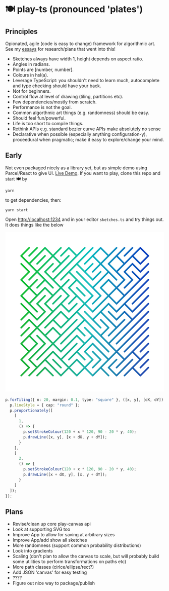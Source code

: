 # 🍽️ play-ts (pronounced 'plates')

## Principles

Opionated, agile (code is easy to change) framework for algorithmic art. See my [essays](https://www.amimetic.co.uk/art/) for research/plans that went into this!

- Sketches always have width 1, height depends on aspect ratio.
- Angles in radians.
- Points are [number, number].
- Colours in hsl(a).
- Leverage TypeScript: you shouldn't need to learn much, autocomplete and type checking should have your back.
- Not for beginners.
- Control flow at level of drawing (tiling, partitions etc).
- Few dependencies/mostly from scratch.
- Performance is not the goal.
- Common algorthmic art things (e.g. randomness) should be easy.
- Should feel fun/powerful.
- Life is too short to compile things.
- Rethink APIs e.g. standard bezier curve APIs make absolutely no sense
- Declarative when possible (especially anything configuration-y), proceedural when pragmatic; make it easy to explore/change your mind.

## Early

Not even packaged nicely as a library yet, but as simple demo using Parcel/React to give UI. [Live Demo](https://focused-agnesi-2a3bda.netlify.com). If you want to play, clone this repo and start 🍽️ by

```
yarn
```

to get dependencies, then:

```
yarn start
```

Open [http://localhost:1234](http://localhost:1234) and in your editor `sketches.ts` and try things out. It does things like the below

![A very early example drawn with tiles](tiles.png)

```typescript
p.forTiling({ n: 20, margin: 0.1, type: "square" }, ([x, y], [dX, dY]) => {
  p.lineStyle = { cap: "round" };
  p.proportionately([
    [
      1,
      () => {
        p.setStrokeColour(120 + x * 120, 90 - 20 * y, 40);
        p.drawLine([x, y], [x + dX, y + dY]);
      }
    ],
    [
      2,
      () => {
        p.setStrokeColour(120 + x * 120, 90 - 20 * y, 40);
        p.drawLine([x + dX, y], [x, y + dY]);
      }
    ]
  ]);
});
```

## Plans

- Revise/clean up core play-canvas api
- Look at supporting SVG too
- Improve App to allow for saving at arbitrary sizes
- Improve App/add show all sketches
- More randomness (support common probability distributions)
- Look into gradients
- Scaling (don't plan to allow the canvas to scale, but will probably build some utilities to perform transformations on paths etc)
- More path classes (cirlce/ellipse/rect?)
- Add JSON 'canvas' for easy testing
- ????
- Figure out nice way to package/publish
